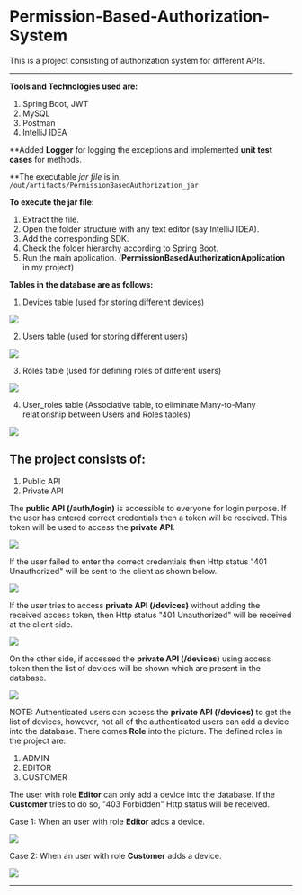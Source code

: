 # Permission-Based-Authorization-System
This is a project consisting of authorization system for different APIs.


---

**Tools and Technologies used are:**
1) Spring Boot, JWT
2) MySQL
3) Postman
4) IntelliJ IDEA

**Added **Logger** for logging the exceptions and implemented **unit test cases** for methods.

**The executable *jar file* is in:
`/out/artifacts/PermissionBasedAuthorization_jar`

**To execute the jar file:**<br>
1) Extract the file.
2) Open the folder structure with any text editor (say IntelliJ IDEA).
3) Add the corresponding SDK.
4) Check the folder hierarchy according to Spring Boot.
5) Run the main application. (**PermissionBasedAuthorizationApplication** in my project)

**Tables in the database are as follows:**

1) Devices table (used for storing different devices)

![](images/devices.PNG)

2) Users table (used for storing different users)

![](images/users.PNG)

3) Roles table (used for defining roles of different users)

![](images/roles.PNG)

4) User_roles table (Associative table, to eliminate Many-to-Many relationship between Users and Roles tables)

![](images/user_roles.PNG)


## The project consists of:
1) Public API
2) Private API


The **public API (/auth/login)** is accessible to everyone for login purpose. If the user has entered correct credentials then a token will be received. This token will be used to access the **private API**.

![](images/1.PNG)


If the user failed to enter the correct credentials then Http status "401 Unauthorized" will be sent to the client as shown below.

![](images/IncorrectCredentials.PNG)


If the user tries to access **private API (/devices)** without adding the received access token, then Http status "401 Unauthorized" will be received at the client side.

![](images/PrivateAPIWithoutAccessToken.PNG)


On the other side, if accessed the **private API (/devices)** using access token then the list of devices will be shown which are present in the database.

![](images/PrivateAPIWithAccessToken.PNG)

NOTE: Authenticated users can access the **private API (/devices)** to get the list of devices, however, not all of the authenticated users can add a device into the database. There comes **Role** into the picture. 
The defined roles in the project are:
1) ADMIN
2) EDITOR
3) CUSTOMER

The user with role **Editor** can only add a device into the database. If the **Customer** tries to do so, "403 Forbidden" Http status will be received.

Case 1: When an user with role **Editor** adds a device.

![](images/loginAsEditor.PNG)

Case 2: When an user with role **Customer** adds a device.

![](images/loginAsCustomer.PNG)

---
